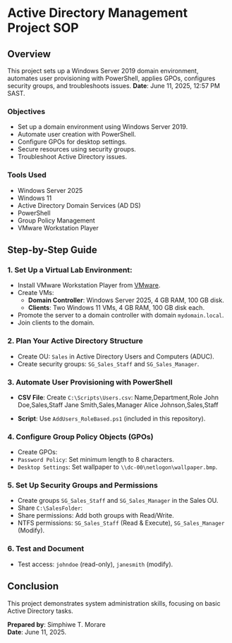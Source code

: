 # Active Directory Management Project SOP

## Overview

This project sets up a Windows Server 2019 domain environment, automates user provisioning with PowerShell, applies GPOs, configures security groups, and troubleshoots issues. **Date**: June 11, 2025, 12:57 PM SAST.

### Objectives

- Set up a domain environment using Windows Server 2019.
- Automate user creation with PowerShell.
- Configure GPOs for desktop settings.
- Secure resources using security groups.
- Troubleshoot Active Directory issues.

### Tools Used

- Windows Server 2025
- Windows 11
- Active Directory Domain Services (AD DS)
- PowerShell
- Group Policy Management
- VMware Workstation Player

## Step-by-Step Guide

### 1. Set Up a Virtual Lab Environment:

- Install VMware Workstation Player from [VMware](https://www.vmware.com/products/workstation-player.html).
- Create VMs:
  - **Domain Controller**: Windows Server 2025, 4 GB RAM, 100 GB disk.
  - **Clients**: Two Windows 11 VMs, 4 GB RAM, 100 GB disk each.
- Promote the server to a domain controller with domain `mydomain.local`.
- Join clients to the domain.

### 2. Plan Your Active Directory Structure

- Create OU: `Sales` in Active Directory Users and Computers (ADUC).
- Create security groups: `SG_Sales_Staff` and `SG_Sales_Manager`.

### 3. Automate User Provisioning with PowerShell

- **CSV File**: Create `C:\Scripts\Users.csv`:
Name,Department,Role
John Doe,Sales,Staff
Jane Smith,Sales,Manager
Alice Johnson,Sales,Staff

- **Script**: Use `AddUsers_RoleBased.ps1` (included in this repository).

### 4. Configure Group Policy Objects (GPOs)
- Create GPOs:
- `Password Policy`: Set minimum length to 8 characters.
- `Desktop Settings`: Set wallpaper to `\\dc-00\netlogon\wallpaper.bmp`.

### 5. Set Up Security Groups and Permissions
- Create groups `SG_Sales_Staff` and `SG_Sales_Manager` in the Sales OU.
- Share `C:\SalesFolder`:
- Share permissions: Add both groups with Read/Write.
- NTFS permissions: `SG_Sales_Staff` (Read & Execute), `SG_Sales_Manager` (Modify).

### 6. Test and Document
- Test access: `johndoe` (read-only), `janesmith` (modify).

## Conclusion
This project demonstrates system administration skills, focusing on basic Active Directory tasks. 

**Prepared by**: Simphiwe T. Morare  
**Date**: June 11, 2025.

